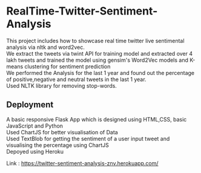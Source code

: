 # RealTime-Twitter-Sentiment-Analysis
This project includes how to showcase real time twitter live sentimental analysis via nltk and word2vec.\
We extract the tweets via twint API for training model and extracted over 4 lakh tweets and trained the model using gensim's Word2Vec models and K-means clustering for sentiment prediction\
We performed the Analysis for the last 1 year and found out the percentage of positive,negative and neutral tweets in the last 1 year.\
Used NLTK library for removing stop-words.

## Deployment
A basic responsive Flask App which is designed using HTML,CSS, basic JavaScript and Python\
Used ChartJS for better visualisation of Data\
Used TextBlob for getting the sentiment of a user input tweet and visualising the percentage using ChartJS\
Depoyed using Heroku

Link : https://twitter-sentiment-analysis-znv.herokuapp.com/
